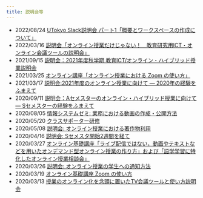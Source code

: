 ```yaml
---
title: 説明会等
---
```


* 2022/08/24 [UTokyo Slack説明会 パート1「概要とワークスペースの作成について」](2022-slack/#%E3%83%91%E3%83%BC%E3%83%881%E6%A6%82%E8%A6%8[…]C%E6%88%90%E3%81%AB%E3%81%A4%E3%81%84%E3%81%A6)
* 2022/03/16 [説明会「オンライン授業だけじゃない！　教育研究用ICT・オンライン会議ツールの説明会」](2022-03-16/)
* 2021/09/15 [説明会：2021年度秋学期 教育ICT/オンライン・ハイブリッド授業説明会](2021-09-15/)
* 2021/03/25 [オンライン講座「オンライン授業における Zoom の使い方」](2021-03-25/)
* 2021/03/17 [説明会:2021年度のオンライン授業に向けて ― 2020年の経験をふまえて](2021-03-17/)
* 2020/09/11 [説明会：Aセメスターのオンライン・ハイブリッド授業に向けて― Sセメスターの経験をふまえて](2020-09-11/)
* 2020/08/05 [情報システムゼミ: 業務における動画の作成・公開方法](2020-09-02/)
* 2020/05/20 [クラスサポーター研修](2020-05-20)
* 2020/05/08 [説明会: オンライン授業における著作物利用](2020-05-08/)
* 2020/04/16 [説明会: Sセメスタ開始2週間を経て](2020-04-16/)
* 2020/03/27 [オンライン基礎講座「ライブ配信ではない，動画やテキストなどを用いたオンデマンド型オンライン授業の作り方」および「語学学習に特化したオンライン授業相談会」](2020-03-27/)  
* 2020/03/26 [説明会: オンライン授業の学生への通知方法](2020-03-26/)  
* 2020/03/19 [オンライン基礎講座 Zoom の使い方](2020-03-19/)  
* 2020/03/13 [授業のオンライン化を念頭に置いたTV会議ツールと使い方説明会](2020-03-13/)
